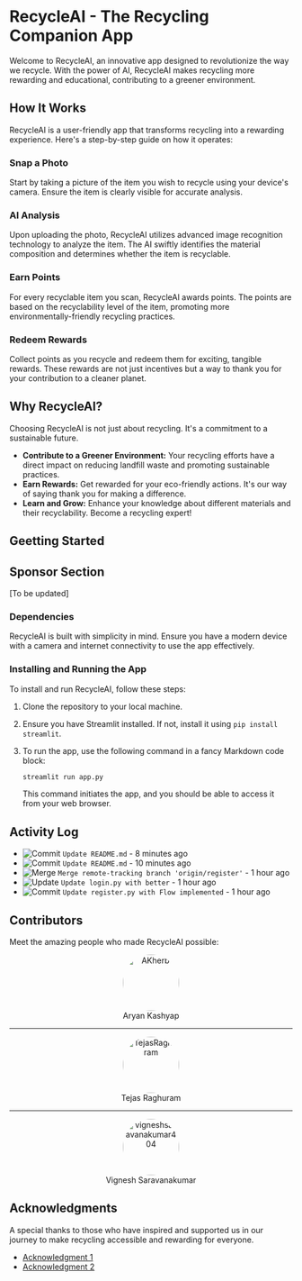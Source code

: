 # RecycleAI - The Recycling Companion App

Welcome to RecycleAI, an innovative app designed to revolutionize the way we recycle. With the power of AI, RecycleAI makes recycling more rewarding and educational, contributing to a greener environment.

## How It Works

RecycleAI is a user-friendly app that transforms recycling into a rewarding experience. Here's a step-by-step guide on how it operates:

### Snap a Photo

Start by taking a picture of the item you wish to recycle using your device's camera. Ensure the item is clearly visible for accurate analysis.

### AI Analysis

Upon uploading the photo, RecycleAI utilizes advanced image recognition technology to analyze the item. The AI swiftly identifies the material composition and determines whether the item is recyclable.

### Earn Points

For every recyclable item you scan, RecycleAI awards points. The points are based on the recyclability level of the item, promoting more environmentally-friendly recycling practices.

### Redeem Rewards

Collect points as you recycle and redeem them for exciting, tangible rewards. These rewards are not just incentives but a way to thank you for your contribution to a cleaner planet.

## Why RecycleAI?

Choosing RecycleAI is not just about recycling. It's a commitment to a sustainable future.

- **Contribute to a Greener Environment:** Your recycling efforts have a direct impact on reducing landfill waste and promoting sustainable practices.
- **Earn Rewards:** Get rewarded for your eco-friendly actions. It's our way of saying thank you for making a difference.
- **Learn and Grow:** Enhance your knowledge about different materials and their recyclability. Become a recycling expert!

## Geetting Started

## Sponsor Section

[To be updated]

### Dependencies

RecycleAI is built with simplicity in mind. Ensure you have a modern device with a camera and internet connectivity to use the app effectively.

### Installing and Running the App

To install and run RecycleAI, follow these steps:

1. Clone the repository to your local machine.
2. Ensure you have Streamlit installed. If not, install it using `pip install streamlit`.
3. To run the app, use the following command in a fancy Markdown code block:

   ```bash
   streamlit run app.py
   ```

   This command initiates the app, and you should be able to access it from your web browser.


## Activity Log

- ![Commit](https://via.placeholder.com/15/d6f5d6/000000?text=+) `Update README.md` - 8 minutes ago
- ![Commit](https://via.placeholder.com/15/d6f5d6/000000?text=+) `Update README.md` - 10 minutes ago
- ![Merge](https://via.placeholder.com/15/d9edf7/000000?text=+) `Merge remote-tracking branch 'origin/register'` - 1 hour ago
- ![Update](https://via.placeholder.com/15/f9f9f9/000000?text=+) `Update login.py with better` - 1 hour ago
- ![Commit](https://via.placeholder.com/15/d6f5d6/000000?text=+) `Update register.py with Flow implemented` - 1 hour ago
<!-- Continue listing activities following the pattern above -->


## Contributors

Meet the amazing people who made RecycleAI possible:

<div align="center">

<img src="https://avatars.githubusercontent.com/u/62579368?v=4" alt="AKherb" style="width: 100px; height: 100px; border-radius: 50%;" />
<br>
Aryan Kashyap

---

<img src="https://avatars.githubusercontent.com/u/81490748?v=4" alt="TejasRaghuram" style="width: 100px; height: 100px; border-radius: 50%;" />
<br>
Tejas Raghuram

---

<img src="https://avatars.githubusercontent.com/u/74271045?v=4" alt="vigneshsaravanakumar404" style="width: 100px; height: 100px; border-radius: 50%;" />
<br>
Vignesh Saravanakumar

</div>

## Acknowledgments

A special thanks to those who have inspired and supported us in our journey to make recycling accessible and rewarding for everyone.

- [Acknowledgment 1](link-to-source)
- [Acknowledgment 2](link-to-source)
